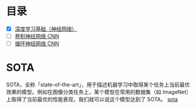 # 目录
- [x] [深度学习基础（神经网络）](basic_deepLearning/basic_deepLearning.md)
- [ ] [卷积神经网络 CNN](cnn/cnn.md)
- [ ] [循环神经网络 CNN](cnn/cnn.md)

<!-- # 模型评估与选择
**误差** (error)  
实际预测输出和样本的真实输出之间的察隅

**训练误差** (training error)  
训练集上产生的误差

**泛化误差** (generalization)  
新样本上的误差


**过拟合** (overfitting)  
当学习器把训练样本学习得“太好”时，以至于把训练样本自身的一些特点当成潜在样本都具有的一般性质，会导致`泛化性能下降`

**欠拟合** (underfitting)  
训练样本的一般性质尚未学习好

> 欠拟合是由学习能力低下造成的，是比较容易解决的，比如增加训练轮数等  
> 过拟合不容易解决，需要预防 -->

# SOTA
SOTA，全称「state-of-the-art」，用于描述机器学习中取得某个任务上当前最优效果的模型。例如在图像分类任务上，某个模型在常用的数据集（如 ImageNet）上取得了当前最优的性能表现，我们就可以说这个模型达到了 SOTA。
[sota](https://www.jiqizhixin.com/sota)